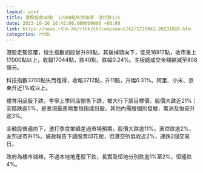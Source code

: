 ```yaml
---
layout: post
title: 港股低收40點　17000點失而復得　渣打跌11%
date: 2023-10-26 16:42:06.000000000 +08:00
link: https://news.rthk.hk/rthk/ch/component/k2/1725041-20231026.htm
categories: rthk
---
```


港股走勢反覆，恒生指數初段曾升89點，其後掉頭向下，低見16917點，收市重上17000點以上，收報17044點，跌40點，跌幅0.24%。主板總成交金額縮減至808億元。

科技指數3700點失而復得，收報3712點，升11點，升幅0.31%。阿里、小米、京東升近1%或以上。

體育用品股下跌，李寧上季同店銷售下跌，被大行下調目標價，股價大跌近21%；安踏跌逾5%，是表現最差兩隻恒指成份股。其他內需股個別發展，萬洲及恒安升逾3%。

金融股普遍向下，渣打季度業績差過市場預期，股價大跌逾11%。滙控跌逾2%，友邦逆市升1%。施政報告下調股票印花稅，但港交所低收近2%，連跌2個交易日。

政府為樓市減辣，不過本地地產股下跌，長實及恒地分別跌逾1%至2%，恒隆跌4%。
